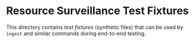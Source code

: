 # Resource Surveillance Test Fixtures

This directory contains _test fixtures_ (synthetic files) that can be used by
`ingest` and similar commands during end-to-end testing.
